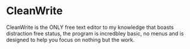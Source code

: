 # CleanWrite
CleanWrite is the ONLY free text editor to my knowledge that boasts distraction free status, the program is incredbley basic, no menus and is designed to help you focus on nothing but the work.
